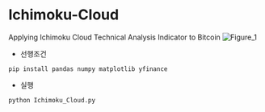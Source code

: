 # Ichimoku-Cloud
Applying Ichimoku Cloud Technical Analysis Indicator to Bitcoin
![Figure_1](https://user-images.githubusercontent.com/116435847/227498009-985269b5-bc69-4b29-9933-c033e9351109.png)

- 선행조건
```
pip install pandas numpy matplotlib yfinance
```
- 실행
```
python Ichimoku_Cloud.py
```
